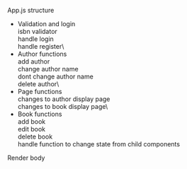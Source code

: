 App.js structure

* Validation and login\
    isbn validator\
    handle login\
    handle register\
* Author functions\
    add author\
    change author name\
    dont change author name\
    delete author\
* Page functions\
    changes to author display page\
    changes to book display page\
* Book functions\
    add book\
    edit book\
    delete book\
handle function to change state from child components

Render body
